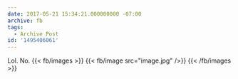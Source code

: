 ```yaml
---
date: 2017-05-21 15:34:21.000000000 -07:00
archive: fb
tags: 
  - Archive Post
id: '1495406061'
---
```


Lol. No.
{{< fb/images >}}
{{< fb/image src="image.jpg" />}}
{{< /fb/images >}}
